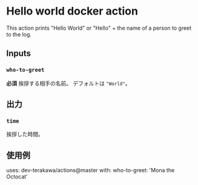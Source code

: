 # Hello world docker action

This action prints "Hello World" or "Hello" + the name of a person to greet to the log.

## Inputs

### `who-to-greet`

**必須** 挨拶する相手の名前。 デフォルトは `"World"`。

## 出力

### `time`

挨拶した時間。

## 使用例

uses: dev-terakawa/actions@master
with:
  who-to-greet: 'Mona the Octocat'
